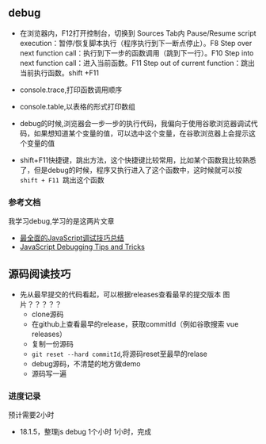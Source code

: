 
## debug
- 在浏览器内，F12打开控制台，切换到 Sources Tab内
  Pause/Resume script execution：暂停/恢复脚本执行（程序执行到下一断点停止）。F8
  Step over next function call：执行到下一步的函数调用（跳到下一行）。F10
  Step into next function call：进入当前函数。F11
  Step out of current function：跳出当前执行函数。shift +F11

- console.trace,打印函数调用顺序

- console.table,以表格的形式打印数组

- debug的时候,浏览器会一步一步的执行代码，我偏向于使用谷歌浏览器调试代码，如果想知道某个变量的值，可以选中这个变量，在谷歌浏览器上会提示这个变量的值

- shift+F11快捷键，跳出方法，这个快捷键比较常用，比如某个函数我比较熟悉了，但是debug的时候，程序又执行进入了这个函数中，这时候就可以按 `shift + F11 `跳出这个函数

### 参考文档
我学习debug,学习的是这两片文章
- [最全面的JavaScript调试技巧总结](http://www.codeceo.com/article/javascript-debug-skills.html)
- [JavaScript Debugging Tips and Tricks](http://www.zsoltnagy.eu/javascript-debugging-tips-and-tricks/)


## 源码阅读技巧
- 先从最早提交的代码看起，可以根据releases查看最早的提交版本
  图片？？？？？
  - clone源码
  - 在github上查看最早的release，获取commitId（例如谷歌搜索 vue releases）
  - 复制一份源码
  - `git reset --hard commitId`,将源码reset至最早的relase
  - debug源码，不清楚的地方做demo
  - 源码写一遍

### 进度记录
预计需要2小时
- 18.1.5，整理js debug 1个小时
  1小时，完成
